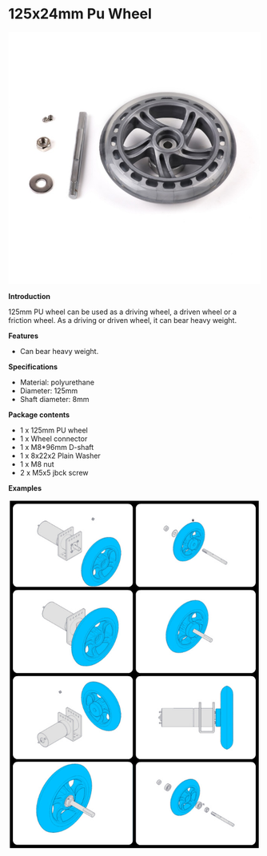 # 125x24mm Pu Wheel

![](../../../../.gitbook/assets/0%20%2880%29.jpeg)

**Introduction**

125mm PU wheel can be used as a driving wheel, a driven wheel or a friction wheel. As a driving or driven wheel, it can bear heavy weight.

**Features**

* Can bear heavy weight.

**Specifications**

* Material: polyurethane
* Diameter: 125mm
* Shaft diameter: 8mm

**Package contents**

* 1 x 125mm PU wheel
* 1 x Wheel connector
* 1 x M8\*96mm D-shaft
* 1 x 8x22x2 Plain Washer
* 1 x M8 nut
* 2 x M5x5 jbck screw

**Examples**

![](../../../../.gitbook/assets/1%20%2839%29.jpeg)

